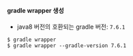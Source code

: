 #### gradle wrapper 생성

- java8 버전의 호환되는 gradle 버전: `7.6.1` 

```
$ gradle wrapper
$ gradle wrapper --gradle-version 7.6.1
```
